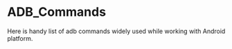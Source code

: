 # ADB_Commands
Here is handy list of adb commands widely used while working with Android platform. 
